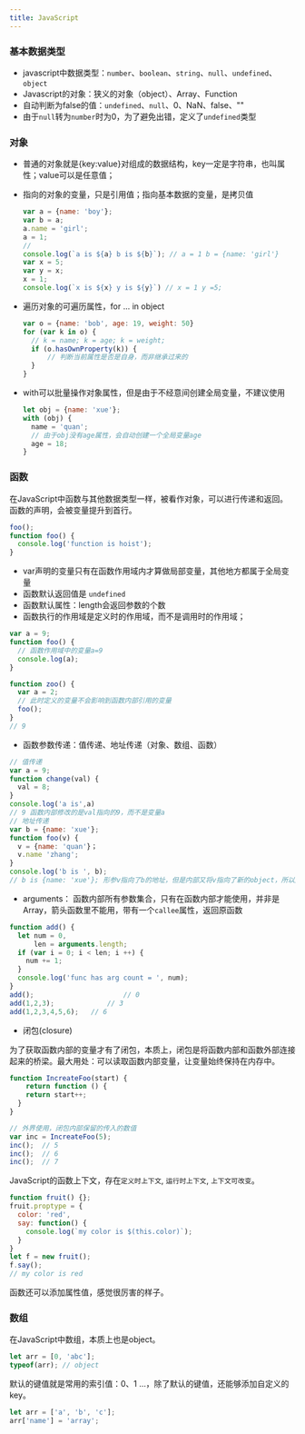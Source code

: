 ```yaml
---
title: JavaScript
---
```


### 基本数据类型

- javascript中数据类型：`number`、`boolean`、`string`、`null`、`undefined`、`object`
- Javascript的对象：狭义的对象（object）、Array、Function
- 自动判断为false的值：`undefined`、`null`、0、NaN、false、""
- 由于`null`转为`number`时为0，为了避免出错，定义了`undefined`类型

### 对象

- 普通的对象就是{key:value}对组成的数据结构，key一定是字符串，也叫属性；value可以是任意值；

- 指向的对象的变量，只是引用值；指向基本数据的变量，是拷贝值

  ```javascript
  var a = {name: 'boy'};
  var b = a;
  a.name = 'girl';
  a = 1;
  // 
  console.log(`a is ${a} b is ${b}`); // a = 1 b = {name: 'girl'}
  var x = 5;
  var y = x;
  x = 1;
  console.log(`x is ${x} y is ${y}`) // x = 1 y =5;
  
  ```

- 遍历对象的可遍历属性，for ... in object

  ```javascript
  var o = {name: 'bob', age: 19, weight: 50}
  for (var k in o) {
    // k = name; k = age; k = weight;
    if (o.hasOwnProperty(k)) {
      	// 判断当前属性是否是自身，而非继承过来的
    }
  }
  ```

- with可以批量操作对象属性，但是由于不经意间创建全局变量，不建议使用

  ```javascript
  let obj = {name: 'xue'};
  with (obj) {
    name = 'quan';
    // 由于obj没有age属性，会自动创建一个全局变量age
    age = 18;
  } 
  ```


### 函数

在JavaScript中函数与其他数据类型一样，被看作对象，可以进行传递和返回。函数的声明，会被变量提升到首行。

```javascript
foo();
function foo() {
  console.log('function is hoist');
}
```

- var声明的变量只有在函数作用域内才算做局部变量，其他地方都属于全局变量
- 函数默认返回值是 `undefined`
- 函数默认属性：length会返回参数的个数
- 函数执行的作用域是定义时的作用域，而不是调用时的作用域；

```javascript
var a = 9;
function foo() {
  // 函数作用域中的变量a=9
  console.log(a);
}

function zoo() {
  var a = 2;
  // 此时定义的变量不会影响到函数内部引用的变量
  foo();
}
// 9
```

- 函数参数传递：值传递、地址传递（对象、数组、函数）

```javascript
// 值传递
var a = 9;
function change(val) {
  val = 8;
}
console.log('a is',a)
// 9 函数内部修改的是val指向的9，而不是变量a
// 地址传递
var b = {name: 'xue'};
function foo(v) {
  v = {name: 'quan'}；
  v.name 'zhang';
}
console.log('b is ', b);
// b is {name: 'xue'}; 形参v指向了b的地址，但是内部又将v指向了新的object，所以之前的对象没有发生变化
```

- arguments： 函数内部所有参数集合，只有在函数内部才能使用，并非是Array，箭头函数里不能用，带有一个`callee`属性，返回原函数

```javascript
function add() {
  let num = 0,
      len = arguments.length;
  if (var i = 0; i < len; i ++) {
    num += 1;
  }
  console.log('func has arg count = ', num);
}
add();						// 0
add(1,2,3);				// 3
add(1,2,3,4,5,6);	// 6
```

- 闭包(closure)

为了获取函数内部的变量才有了闭包，本质上，闭包是将函数内部和函数外部连接起来的桥梁。最大用处：可以读取函数内部变量，让变量始终保持在内存中。

```javascript
function IncreateFoo(start) {
 	return function () {
    return start++;
  }
}

// 外界使用，闭包内部保留的传入的数值
var inc = IncreateFoo(5);
inc(); 	// 5
inc();	// 6
inc();	// 7
```



JavaScript的函数上下文，存在`定义时上下文`, `运行时上下文`, `上下文可改变`。

```javascript
function fruit() {};
fruit.proptype = {
  color: 'red',
  say: function() {
    console.log(`my color is $(this.color)`);
  }
}
let f = new fruit();
f.say();
// my color is red
```

函数还可以添加属性值，感觉很厉害的样子。

### 数组

在JavaScript中数组，本质上也是object。

```javascript
let arr = [0, 'abc'];
typeof(arr); // object
```

默认的键值就是常用的索引值：0、1 ...，除了默认的键值，还能够添加自定义的key。

```javascript
let arr = ['a', 'b', 'c'];
arr['name'] = 'array';
```



